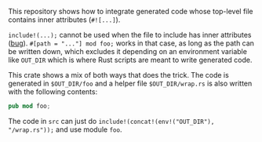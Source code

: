 This repository shows how to integrate generated code whose top-level file contains inner attributes (`#![...]`).

`include!(...);` cannot be used when the file to include has inner attributes ([bug](https://github.com/rust-lang/rust/issues/47995)). `#[path = "..."] mod foo;` works in that case, as long as the path can be written down, which excludes it depending on an environment variable like `OUT_DIR` which is where Rust scripts are meant to write generated code.

This crate shows a mix of both ways that does the trick. The code is generated in `$OUT_DIR/foo` and a helper file `$OUT_DIR/wrap.rs` is also written with the following contents:
```rust
pub mod foo;
```

The code in `src` can just do `include!(concat!(env!("OUT_DIR"), "/wrap.rs"));` and use module `foo`.
